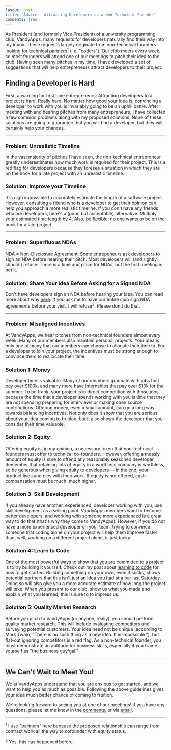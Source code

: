 ```yaml
---
layout: post
title: "Advice - Attracting Developers as a Non-Technical Founder"
comments: True
---
```


As President (and formerly Vice President) of a university programming club, VandyApps, many requests for developers naturally find their way into my inbox. These requests largely originate from non-technical founders looking for technical partners<sup>1</sup> (i.e. "coders"). Our club meets every week, so most founders will attend one of our meetings to pitch their idea to the club. Having seen many pitches in my time, I have developed a set of suggestions that will help entrepreneurs attract developers to their project.

## Finding a Developer is Hard

First, a warning for first time entrepreneurs: Attracting developers to a project is hard. Really hard. No matter how good your idea is, convincing a developer to work with you is invariably going to be an uphill battle. After meeting with and hearing pitches from many entrepreneurs, I have collected a few common problems along with my proposed solutions. None of these solutions are going to guarantee that you will find a developer, but they will certainly help your chances.

---

### Problem: Unrealistic Timeline

In the vast majority of pitches I have seen, the non-technical entrepreneur greatly underestimates how much work is required for their project. This is a red flag for developers because they foresee a situation in which they are on the hook for a late project with an unrealistic timeline.

### Solution: Improve your Timeline

It is nigh impossible to accurately estimate the length of a software project. However, consulting a friend who is a developer to get their opinion can help you approach a more realistic timeline. If you don't have any friends who are developers, here's a (poor, but acceptable) alternative: Multiply your estimated time length by 4. Also, be flexible; no one wants to be on the hook for a late project.

---

### Problem: Superfluous NDAs

NDA = Non-Disclosure Agreement. Some entrepeneurs ask developers to sign an NDA before hearing their pitch. Most developers will (and rightly should!) refuse. There is a time and place for NDAs, but the first meeting is not it.

### Solution: Share Your Idea Before Asking for a Signed NDA

Don't have developers sign an NDA before hearing your idea. You can read more about why [here](http://blog.jpl-consulting.com/2012/04/why-i-wont-sign-your-nda/). If you ask me to have our entire club sign NDA agreements before your visit, I will refuse<sup>2</sup>. Please don't do that.

---

### Problem: Misaligned Incentives

At VandyApps, we hear pitches from non-technical founders almost every week. Many of our members also maintain personal projects. Your idea is only one of many that our members can choose to allocate their time to. For a developer to join your project, the incentives must be strong enough to convince them to reallocate their time.

### Solution 1: Money
Developer time is valuable. Many of our members graduate with jobs that pay over $100k, and many more have internships that pay over $10k for the summer. To be frank, your project is in direct competition with those jobs, because the time that a developer spends working with you is time that they are not spending preparing for interviews or making open source contributions. Offering money, even a small amount, can go a long way towards balancing incentives. Not only does it show that you are serious about your idea coming to fruition, but it also shows the developer that you consider their time valuable.

### Solution 2: Equity

Offering equity is, in my opinion, a necessary token that non-technical founders must offer to technical co-founders. However, offering a measly amount of equity is sure to offend any reasonably seasoned developer. Remember that retaining lots of equity in a worthless company is worthless, so be generous when giving equity to developers -- in the end, your product lives and dies with their work. If equity is not offered, cash compensation must be much, much higher.

### Solution 3: Skill Development

If you already have another, experienced, developer working with you, use skill development as a selling point. VandyApps members want to become better developers, and working with someone more experienced is a great way to do that (that's why they come to VandyApps). However, if you do not have a more experienced developer on your team, trying to convince someone that coding alone on your project will help them improve faster than, well, working on a different project alone, is just tacky.

### Solution 4: Learn to Code

One of the most powerful ways to show that you are committed to a project is to try building it yourself. Check out my post about [learning to code](http://www.aaronhsmith.com/2014/05/01/aarons-guide-to-learning-python/) for how to get started. Building something on your own, even if sucks, shows potential partners that this isn't just an idea you had at a bar last Saturday. Doing so will also give you a more accurate estimate of how long the project will take. When you present to our club, show us what you made and explain what you learned; this is sure to to impress us.

### Solution 5: Quality Market Research

Before you pitch to VandyApps (or anyone, really), you should perform quality market research. This will include evaluating competitors and surveying potential customers. Your idea need not be unique (according to Mark Twain, "There is no such thing as a new idea. It is impossible."), but flat-out ignoring competitors is a red flag. As a non-technical founder, you must demonstrate an aptitude for business skills, especially if you frame yourself as "the business guy/gal."

---

## We Can't Wait to Meet You!

We at VandyApps understand that you are anxious to get started, and we want to help you as much as possible. Following the above guidelines gives your idea  much better chance of coming to fruition.

We're looking forward to seeing you at one of our meetings! If you have any questions, please let me know in the [comments](http://www.aaronhsmith.com/2015/04/04/advice-attracting-developers-non-technical-cofounder/), or via [email](mailto:aaronsmith.dev@gmail.com).

---

<sup>1</sup> I use "partners" here because the proposed relationship can range from contract work all the way to cofounder with equity status.

<sup>2</sup> Yes, this has happened before.
